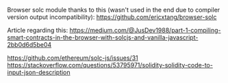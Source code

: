 Browser solc module thanks to this (wasn't used in the end due to compiler version output incompatibility):
https://github.com/ericxtang/browser-solc

Article regarding this:
https://medium.com/@JusDev1988/part-1-compiling-smart-contracts-in-the-browser-with-solcjs-and-vanilla-javascript-2bb0d6d5be04


https://github.com/ethereum/solc-js/issues/31
https://stackoverflow.com/questions/53795971/solidity-solidity-code-to-input-json-description
